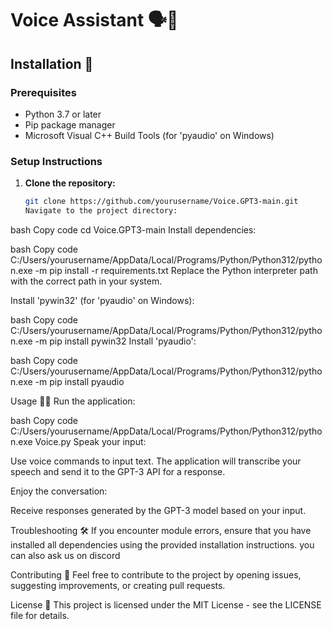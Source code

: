 # Voice Assistant 🗣️🤖                    
  
## Installation 🚀

### Prerequisites

- Python 3.7 or later
- Pip package manager
- Microsoft Visual C++ Build Tools (for 'pyaudio' on Windows)

### Setup Instructions

1. **Clone the repository:**

   ```bash
   git clone https://github.com/yourusername/Voice.GPT3-main.git
   Navigate to the project directory:
   ```

bash
Copy code
cd Voice.GPT3-main
Install dependencies:

bash
Copy code
C:/Users/yourusername/AppData/Local/Programs/Python/Python312/python.exe -m pip install -r requirements.txt
Replace the Python interpreter path with the correct path in your system.

Install 'pywin32' (for 'pyaudio' on Windows):

bash
Copy code
C:/Users/yourusername/AppData/Local/Programs/Python/Python312/python.exe -m pip install pywin32
Install 'pyaudio':

bash
Copy code
C:/Users/yourusername/AppData/Local/Programs/Python/Python312/python.exe -m pip install pyaudio                    
  
Usage 🎤💬
Run the application:

bash
Copy code
C:/Users/yourusername/AppData/Local/Programs/Python/Python312/python.exe Voice.py
Speak your input:

Use voice commands to input text. The application will transcribe your speech and send it to the GPT-3 API for a response.

Enjoy the conversation:

Receive responses generated by the GPT-3 model based on your input.

Troubleshooting 🛠️
If you encounter module errors, ensure that you have installed all dependencies using the provided installation instructions.
you can also ask us on discord
                    
  

Contributing 🤝
Feel free to contribute to the project by opening issues, suggesting improvements, or creating pull requests.

License 📝
This project is licensed under the MIT License - see the LICENSE file for details.                                        
  
  
                    
                      
  
